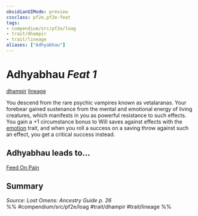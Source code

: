 ```yaml
---
obsidianUIMode: preview
cssclass: pf2e,pf2e-feat
tags:
- compendium/src/pf2e/loag
- trait/dhampir
- trait/lineage
aliases: ["Adhyabhau"]
---
```

# Adhyabhau  *Feat 1*  
[dhampir](rules/traits/dhampir-b1.md)  [lineage](rules/traits/lineage-apg.md)  


You descend from the rare psychic vampires known as vetalaranas. Your forebear gained sustenance from the mental and emotional energy of living creatures, which manifests in you as powerful resistance to such effects. You gain a +1 circumstance bonus to Will saves against effects with the [emotion](rules/traits/emotion.md) trait, and when you roll a success on a saving throw against such an effect, you get a critical success instead.

## Adhyabhau leads to...

[Feed On Pain](compendium/feats/feed-on-pain-loag.md)

## Summary

*Source: Lost Omens: Ancestry Guide p. 26*  
%% #compendium/src/pf2e/loag #trait/dhampir #trait/lineage %%